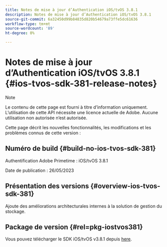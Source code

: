 ```yaml
---
title: Notes de mise à jour d’Authentication iOS/tvOS 3.8.1
description: Notes de mise à jour d’Authentication iOS/tvOS 3.8.1
source-git-commit: 6a32450d99b84835d820b54679a73ffe5dc61636
workflow-type: tm+mt
source-wordcount: '89'
ht-degree: 0%

---
```


# Notes de mise à jour d’Authentication iOS/tvOS 3.8.1 {#ios-tvos-sdk-381-release-notes}

>[!NOTE]
>
>Le contenu de cette page est fourni à titre d’information uniquement. L’utilisation de cette API nécessite une licence actuelle de Adobe. Aucune utilisation non autorisée n’est autorisée.

Cette page décrit les nouvelles fonctionnalités, les modifications et les problèmes connus de cette version :

## Numéro de build {#build-no-ios-tvos-sdk-381}

Authentification Adobe Primetime : iOS/tvOS 3.8.1

Date de publication : 26/05/2023



## Présentation des versions {#overview-ios-tvos-sdk-381}

Ajoute des améliorations architecturales internes à la solution de gestion du stockage.

## Package de version {#rel=pkg-iostvos381}

Vous pouvez télécharger le SDK iOS/tvOS v3.8.1 depuis [here](https://tve.zendesk.com/hc/en-us/articles/204963209).
